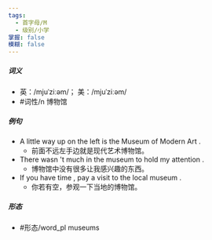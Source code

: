 ```yaml
---
tags:
  - 首字母/M
  - 级别/小学
掌握: false
模糊: false
---
```

##### 词义
- 英：/mjuˈziːəm/； 美：/mjuˈziːəm/
- #词性/n  博物馆
##### 例句
- A little way up on the left is the Museum of Modern Art .
	- 前面不远左手边就是现代艺术博物馆。
- There wasn 't much in the museum to hold my attention .
	- 博物馆中没有很多让我感兴趣的东西。
- If you have time , pay a visit to the local museum .
	- 你若有空，参观一下当地的博物馆。
##### 形态
- #形态/word_pl museums
